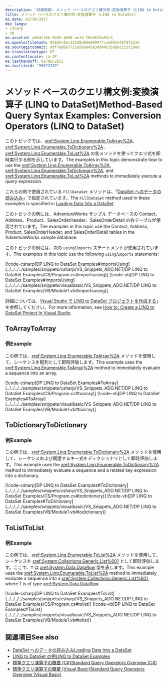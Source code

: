 ```yaml
---
description: '詳細情報: メソッド ベースのクエリ構文例:変換演算子 (LINQ to DataSet)'
title: メソッド ベースのクエリ構文例:変換演算子 (LINQ to DataSet)
ms.date: 03/30/2017
dev_langs:
- csharp
- vb
ms.assetid: a084c16b-9b55-4690-aefd-f8e0810a92c3
ms.openlocfilehash: 958e5c0ac1d1d8a98e6099ffcad055e78f07b23e
ms.sourcegitcommit: ddf7edb67715a5b9a45e3dd44536dabc153c1de0
ms.translationtype: HT
ms.contentlocale: ja-JP
ms.lasthandoff: 02/06/2021
ms.locfileid: "99672739"
---
```

# <a name="method-based-query-syntax-examples-conversion-operators-linq-to-dataset"></a><span data-ttu-id="8d91f-103">メソッド ベースのクエリ構文例:変換演算子 (LINQ to DataSet)</span><span class="sxs-lookup"><span data-stu-id="8d91f-103">Method-Based Query Syntax Examples: Conversion Operators (LINQ to DataSet)</span></span>

<span data-ttu-id="8d91f-104">このトピックでは、<xref:System.Linq.Enumerable.ToArray%2A>、<xref:System.Linq.Enumerable.ToDictionary%2A>、<xref:System.Linq.Enumerable.ToList%2A> の各メソッドを使ってクエリ式を即時実行する例を示しています。</span><span class="sxs-lookup"><span data-stu-id="8d91f-104">The examples in this topic demonstrate how to use the <xref:System.Linq.Enumerable.ToArray%2A>, <xref:System.Linq.Enumerable.ToDictionary%2A>, and <xref:System.Linq.Enumerable.ToList%2A> methods to immediately execute a query expression.</span></span>  
  
 <span data-ttu-id="8d91f-105">これらの例で使用されている `FillDataSet` メソッドは、「[DataSet へのデータの読み込み](loading-data-into-a-dataset.md)」で指定されています。</span><span class="sxs-lookup"><span data-stu-id="8d91f-105">The `FillDataSet` method used in these examples is specified in [Loading Data Into a DataSet](loading-data-into-a-dataset.md).</span></span>  
  
 <span data-ttu-id="8d91f-106">このトピックの例には、AdventureWorks サンプル データベースの Contact、Address、Product、SalesOrderHeader、SalesOrderDetail の各テーブルが使用されています。</span><span class="sxs-lookup"><span data-stu-id="8d91f-106">The examples in this topic use the Contact, Address, Product, SalesOrderHeader, and SalesOrderDetail tables in the AdventureWorks sample database.</span></span>  
  
 <span data-ttu-id="8d91f-107">このトピックの例には、次の `using`/`Imports` ステートメントが使用されています。</span><span class="sxs-lookup"><span data-stu-id="8d91f-107">The examples in this topic use the following `using`/`Imports` statements:</span></span>  
  
 [!code-csharp[DP LINQ to DataSet Examples#ImportsUsing](../../../../samples/snippets/csharp/VS_Snippets_ADO.NET/DP LINQ to DataSet Examples/CS/Program.cs#importsusing)]
 [!code-vb[DP LINQ to DataSet Examples#ImportsUsing](../../../../samples/snippets/visualbasic/VS_Snippets_ADO.NET/DP LINQ to DataSet Examples/VB/Module1.vb#importsusing)]  
  
 <span data-ttu-id="8d91f-108">詳細については、[Visual Studio で LINQ to DataSet プロジェクトを作成する](how-to-create-a-linq-to-dataset-project-in-vs.md)」を参照してください。</span><span class="sxs-lookup"><span data-stu-id="8d91f-108">For more information, see [How to: Create a LINQ to DataSet Project In Visual Studio](how-to-create-a-linq-to-dataset-project-in-vs.md).</span></span>  
  
## <a name="toarray"></a><span data-ttu-id="8d91f-109">ToArray</span><span class="sxs-lookup"><span data-stu-id="8d91f-109">ToArray</span></span>  
  
### <a name="example"></a><span data-ttu-id="8d91f-110">例</span><span class="sxs-lookup"><span data-stu-id="8d91f-110">Example</span></span>  

 <span data-ttu-id="8d91f-111">この例では、<xref:System.Linq.Enumerable.ToArray%2A> メソッドを使用して、シーケンスを配列として即時評価します。</span><span class="sxs-lookup"><span data-stu-id="8d91f-111">This example uses the <xref:System.Linq.Enumerable.ToArray%2A> method to immediately evaluate a sequence into an array.</span></span>  
  
 [!code-csharp[DP LINQ to DataSet Examples#ToArray](../../../../samples/snippets/csharp/VS_Snippets_ADO.NET/DP LINQ to DataSet Examples/CS/Program.cs#toarray)]
 [!code-vb[DP LINQ to DataSet Examples#ToArray](../../../../samples/snippets/visualbasic/VS_Snippets_ADO.NET/DP LINQ to DataSet Examples/VB/Module1.vb#toarray)]  
  
## <a name="todictionary"></a><span data-ttu-id="8d91f-112">ToDictionary</span><span class="sxs-lookup"><span data-stu-id="8d91f-112">ToDictionary</span></span>  
  
### <a name="example"></a><span data-ttu-id="8d91f-113">例</span><span class="sxs-lookup"><span data-stu-id="8d91f-113">Example</span></span>  

 <span data-ttu-id="8d91f-114">この例では、<xref:System.Linq.Enumerable.ToDictionary%2A> メソッドを使用して、シーケンスおよび関連するキー式をディクショナリとして即時評価します。</span><span class="sxs-lookup"><span data-stu-id="8d91f-114">This example uses the <xref:System.Linq.Enumerable.ToDictionary%2A> method to immediately evaluate a sequence and a related key expression into a dictionary.</span></span>  
  
 [!code-csharp[DP LINQ to DataSet Examples#ToDictionary](../../../../samples/snippets/csharp/VS_Snippets_ADO.NET/DP LINQ to DataSet Examples/CS/Program.cs#todictionary)]
 [!code-vb[DP LINQ to DataSet Examples#ToDictionary](../../../../samples/snippets/visualbasic/VS_Snippets_ADO.NET/DP LINQ to DataSet Examples/VB/Module1.vb#todictionary)]  
  
## <a name="tolist"></a><span data-ttu-id="8d91f-115">ToList</span><span class="sxs-lookup"><span data-stu-id="8d91f-115">ToList</span></span>  
  
### <a name="example"></a><span data-ttu-id="8d91f-116">例</span><span class="sxs-lookup"><span data-stu-id="8d91f-116">Example</span></span>  

 <span data-ttu-id="8d91f-117">この例では、<xref:System.Linq.Enumerable.ToList%2A> メソッドを使用して、シーケンスを <xref:System.Collections.Generic.List%601> として即時評価します。ここで、`T` は <xref:System.Data.DataRow> 型を表します。</span><span class="sxs-lookup"><span data-stu-id="8d91f-117">This example uses the <xref:System.Linq.Enumerable.ToList%2A> method to immediately evaluate a sequence into a <xref:System.Collections.Generic.List%601>, where `T` is of type <xref:System.Data.DataRow>.</span></span>  
  
 [!code-csharp[DP LINQ to DataSet Examples#ToList](../../../../samples/snippets/csharp/VS_Snippets_ADO.NET/DP LINQ to DataSet Examples/CS/Program.cs#tolist)]
 [!code-vb[DP LINQ to DataSet Examples#ToList](../../../../samples/snippets/visualbasic/VS_Snippets_ADO.NET/DP LINQ to DataSet Examples/VB/Module1.vb#tolist)]  
  
## <a name="see-also"></a><span data-ttu-id="8d91f-118">関連項目</span><span class="sxs-lookup"><span data-stu-id="8d91f-118">See also</span></span>

- [<span data-ttu-id="8d91f-119">DataSet へのデータの読み込み</span><span class="sxs-lookup"><span data-stu-id="8d91f-119">Loading Data Into a DataSet</span></span>](loading-data-into-a-dataset.md)
- [<span data-ttu-id="8d91f-120">LINQ to DataSet の例</span><span class="sxs-lookup"><span data-stu-id="8d91f-120">LINQ to DataSet Examples</span></span>](linq-to-dataset-examples.md)
- [<span data-ttu-id="8d91f-121">標準クエリ演算子の概要 (C#)</span><span class="sxs-lookup"><span data-stu-id="8d91f-121">Standard Query Operators Overview (C#)</span></span>](../../../csharp/programming-guide/concepts/linq/standard-query-operators-overview.md)
- [<span data-ttu-id="8d91f-122">標準クエリ演算子の概要 (Visual Basic)</span><span class="sxs-lookup"><span data-stu-id="8d91f-122">Standard Query Operators Overview (Visual Basic)</span></span>](../../../visual-basic/programming-guide/concepts/linq/standard-query-operators-overview.md)

